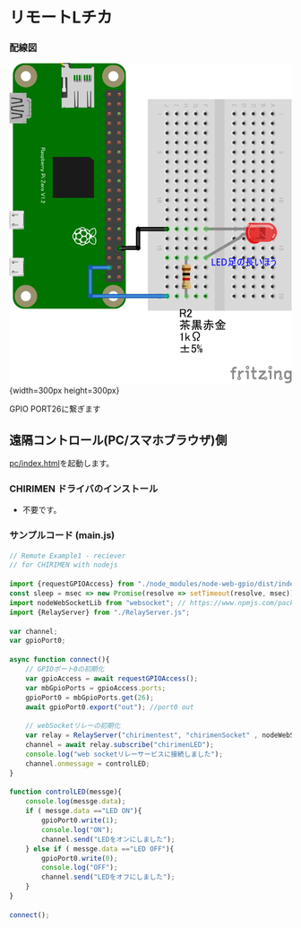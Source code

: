 # リモートLチカ

### 配線図

![配線図](../hello-real-world-vol1/PiZero_gpio0.png "schematic"){width=300px height=300px}

GPIO PORT26に繋ぎます

## 遠隔コントロール(PC/スマホブラウザ)側

[pc/index.html](https://codesandbox.io/s/github/chirimen-oh/chirimen.org/tree/master/pizero/src/esm-examples/remote_gpio_led/pc?module=pc.js)を起動します。

### CHIRIMEN ドライバのインストール

- 不要です。

### サンプルコード (main.js)

```javascript
// Remote Example1 - reciever
// for CHIRIMEN with nodejs

import {requestGPIOAccess} from "./node_modules/node-web-gpio/dist/index.js";
const sleep = msec => new Promise(resolve => setTimeout(resolve, msec));
import nodeWebSocketLib from "websocket"; // https://www.npmjs.com/package/websocket
import {RelayServer} from "./RelayServer.js";

var channel;
var gpioPort0;

async function connect(){
	// GPIOポート0の初期化
	var gpioAccess = await requestGPIOAccess();
	var mbGpioPorts = gpioAccess.ports;
	gpioPort0 = mbGpioPorts.get(26);
	await gpioPort0.export("out"); //port0 out
	
	// webSocketリレーの初期化
	var relay = RelayServer("chirimentest", "chirimenSocket" , nodeWebSocketLib, "https://chirimen.org");
	channel = await relay.subscribe("chirimenLED");
	console.log("web socketリレーサービスに接続しました");
	channel.onmessage = controlLED;
}

function controlLED(messge){
	console.log(messge.data);
	if ( messge.data =="LED ON"){
		gpioPort0.write(1);
		console.log("ON");
		channel.send("LEDをオンにしました");
	} else if ( messge.data =="LED OFF"){
		gpioPort0.write(0);
		console.log("OFF");
		channel.send("LEDをオフにしました");
	}
}

connect();
```
